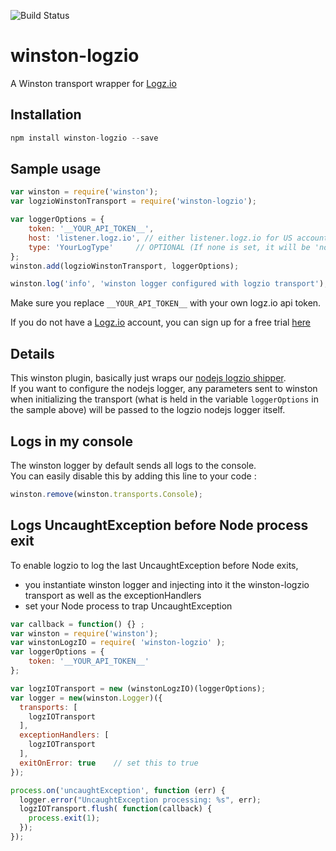 ![Build Status](https://travis-ci.org/logzio/winston-logzio.svg?branch=master)

# winston-logzio
A Winston transport wrapper for [Logz.io](http://logz.io/)

## Installation
```js
npm install winston-logzio --save
```


## Sample usage
```javascript
var winston = require('winston');
var logzioWinstonTransport = require('winston-logzio');

var loggerOptions = {
    token: '__YOUR_API_TOKEN__',
    host: 'listener.logz.io', // either listener.logz.io for US accounts or listener-eu.logz.io for EU Accounts
    type: 'YourLogType'     // OPTIONAL (If none is set, it will be 'nodejs')
};
winston.add(logzioWinstonTransport, loggerOptions);

winston.log('info', 'winston logger configured with logzio transport');

```

Make sure you replace `__YOUR_API_TOKEN__` with your own logz.io api token.<br/>

If you do not have a [Logz.io](http://logz.io) account, you can sign up for a free trial [here](https://app.logz.io/#/signup)


## Details
This winston plugin, basically just wraps our [nodejs logzio shipper](https://github.com/logzio/logzio-nodejs).<br/>
If you want to configure the nodejs logger, any parameters sent to winston when initializing the transport
(what is held in the variable `loggerOptions` in the sample above) will be passed to the logzio nodejs logger itself.


## Logs in my console  
The winston logger by default sends all logs to the console.  
You can easily disable this by adding this line to your code :
```js
winston.remove(winston.transports.Console);
```

## Logs UncaughtException before Node process exit
To enable logzio to log the last UncaughtException before Node exits,
- you instantiate winston logger and injecting into it the winston-logzio transport as well as the exceptionHandlers
- set your Node process to trap UncaughtException


```javascript
var callback = function() {} ;
var winston = require('winston');
var winstonLogzIO = require( 'winston-logzio' );
var loggerOptions = {
    token: '__YOUR_API_TOKEN__'
};

var logzIOTransport = new (winstonLogzIO)(loggerOptions);
var logger = new(winston.Logger)({
  transports: [
    logzIOTransport
  ],
  exceptionHandlers: [
    logzIOTransport
  ],
  exitOnError: true    // set this to true
});

process.on('uncaughtException', function (err) {
  logger.error("UncaughtException processing: %s", err);
  logzIOTransport.flush( function(callback) {
    process.exit(1);
  });
});

```
